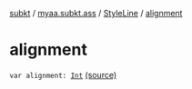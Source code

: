 [subkt](../../index.md) / [myaa.subkt.ass](../index.md) / [StyleLine](index.md) / [alignment](./alignment.md)

# alignment

`var alignment: `[`Int`](https://kotlinlang.org/api/latest/jvm/stdlib/kotlin/-int/index.html) [(source)](https://github.com/Myaamori/SubKt/blob/0.1.10/src/main/kotlin/myaa/subkt/ass/parser.kt#L568)